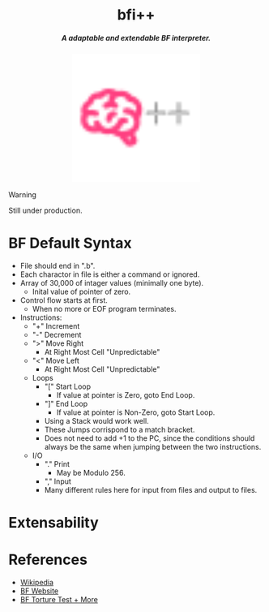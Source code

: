 <div align="center">

# bfi++
##### A adaptable and extendable BF interpreter.


<img alt="bfi++" src="img/logo.svg" width=50%></img>
</div>

> [!WARNING]
> Still under production.

# BF Default Syntax

- File should end in ".b".
- Each charactor in file is either a command or ignored.
    <!-- NOTE: Check for Extended Ascii Charactors? -->
- Array of 30,000 of intager values (minimally one byte).
    - Inital value of pointer of zero.
- Control flow starts at first.
    - When no more or EOF program terminates.
- Instructions:
    - "+" Increment
    - "-" Decrement
    - ">" Move Right
        - At Right Most Cell "Unpredictable"
    - "<" Move Left
        - At Right Most Cell "Unpredictable"
    - Loops
        - "[" Start Loop
            - If value at pointer is Zero, goto End Loop.
        - "]" End Loop
            - If value at pointer is Non-Zero, goto Start Loop.
        - Using a Stack would work well.
        - These Jumps corrispond to a match bracket.
        - Does not need to add +1 to the PC, since the conditions should always
          be the same when jumping between the two instructions.
    - I/O
        - "." Print
            - May be Modulo 256.
        - "," Input
        - Many different rules here for input from files and output to files.


# Extensability


# References

- [Wikipedia](https://en.wikipedia.org/wiki/Brainfuck)
- [BF Website](https://brainfuck.org/)
- [BF Torture Test + More](https://github.com/rdebath/Brainfuck)
